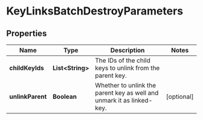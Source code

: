 

# KeyLinksBatchDestroyParameters

## Properties

Name | Type | Description | Notes
------------ | ------------- | ------------- | -------------
**childKeyIds** | **List&lt;String&gt;** | The IDs of the child keys to unlink from the parent key. | 
**unlinkParent** | **Boolean** | Whether to unlink the parent key as well and unmark it as linked-key. |  [optional]



